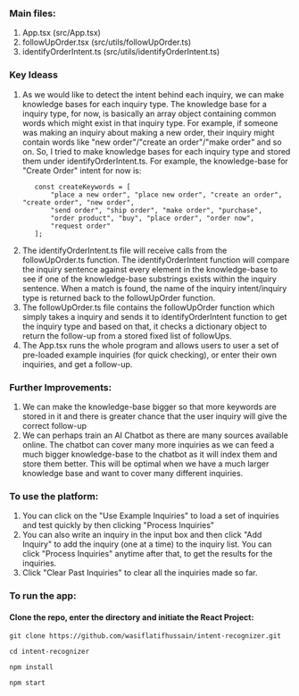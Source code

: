 ### Main files:
1. App.tsx (src/App.tsx)
2. followUpOrder.tsx (src/utils/followUpOrder.ts)
3. identifyOrderIntent.ts (src/utils/identifyOrderIntent.ts)
   
### Key Ideass
1. As we would like to detect the intent behind each inquiry, we can make knowledge bases for each inquiry type. The knowledge base for a inquiry type, for now, is basically an array object containing common words which might exist in that inquiry type. For example, if someone was making an inquiry about making a new order, their inquiry might contain words like "new order"/"create an order"/"make order" and so on. So, I tried to make knowledge bases for each inquiry type and stored them under identifyOrderIntent.ts.
   For example, the knowledge-base for "Create Order" intent for now is:
   ```
      const createKeywords = [
          "place a new order", "place new order", "create an order", "create order", "new order", 
          "send order", "ship order", "make order", "purchase", 
          "order product", "buy", "place order", "order now", 
          "request order"
      ];
   ```
3. The identifyOrderIntent.ts file will receive calls from the followUpOrder.ts function. The identifyOrderIntent function will compare the inquiry sentence against every element in the knowledge-base to see if one of the knowledge-base substrings exists within the inquiry sentence. When a match is found, the name of the inquiry intent/inquiry type is returned back to the followUpOrder function.
4. The followUpOrder.ts file contains the followUpOrder function which simply takes a inquiry and sends it to identifyOrderIntent function to get the inquiry type and based on that, it checks a dictionary object to return the follow-up from a stored fixed list of followUps.
5. The App.tsx runs the whole program and allows users to user a set of pre-loaded example inquiries (for quick checking), or enter their own inquiries, and get a follow-up.

### Further Improvements:
1. We can make the knowledge-base bigger so that more keywords are stored in it and there is greater chance that the user inquiry will give the correct follow-up
2. We can perhaps train an AI Chatbot as there are many sources available online. The chatbot can cover many more inquiries as we can feed a much bigger knowledge-base to the chatbot as it will index them and store them better. This will be optimal when we have a much larger knowledge base and want to cover many different inquiries.

### To use the platform:
1. You can click on the "Use Example Inquiries" to load a set of inquiries and test quickly by then clicking "Process Inquiries"
2. You can also write an inquiry in the input box and then click "Add Inquiry" to add the inquiry (one at a time) to the inquiry list. You can click "Process Inquiries" anytime after that, to get the results for the inquiries.
3. Click "Clear Past Inquiries" to clear all the inquiries made so far.
   
### To run the app:

#### Clone the repo, enter the directory and initiate the React Project:
```
git clone https://github.com/wasiflatifhussain/intent-recognizer.git
```
```
cd intent-recognizer
```
```
npm install
```
```
npm start
```



